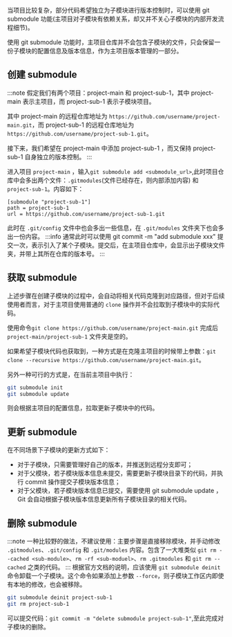 当项目比较复杂，部分代码希望独立为子模块进行版本控制时，可以使用 git submodule 功能(主项目对子模块有依赖关系，却又并不关心子模块的内部开发流程细节)。

使用 git submodule 功能时，主项目仓库并不会包含子模块的文件，只会保留一份子模块的配置信息及版本信息，作为主项目版本管理的一部分。

## 创建 submodule

:::note
假定我们有两个项目：project-main 和 project-sub-1，其中 project-main 表示主项目，而 project-sub-1 表示子模块项目。

其中 project-main 的远程仓库地址为 `https://github.com/username/project-main.git`，而 project-sub-1 的远程仓库地址为 `https://github.com/username/project-sub-1.git`。

接下来，我们希望在 project-main 中添加 project-sub-1 ，而又保持 project-sub-1 自身独立的版本控制。
:::

进入项目 `project-main` ，输入`git submodule add <submodule_url>`,此时项目仓库中会多出两个文件：`.gitmodules`(文件已经存在，则内部添加内容) 和 `project-sub-1`。内容如下：

```log
[submodule "project-sub-1"]
path = project-sub-1
url = https://github.com/username/project-sub-1.git
```

此时在 `.git/config` 文件中也会多出一些信息，在 `.git/modules` 文件夹下也会多出一份内容。
:::info
通常此时可以使用 git commit -m "add submodule xxx" 提交一次，表示引入了某个子模块。提交后，在主项目仓库中，会显示出子模块文件夹，并带上其所在仓库的版本号。
:::

## 获取 submodule

上述步骤在创建子模块的过程中，会自动将相关代码克隆到对应路径，但对于后续使用者而言，对于主项目使用普通的 `clone` 操作并不会拉取到子模块中的实际代码。

使用命令`git clone https://github.com/username/project-main.git` 完成后 `project-main/project-sub-1` 文件夹是空的。

如果希望子模块代码也获取到，一种方式是在克隆主项目的时候带上参数：`git clone --recursive https://github.com/username/project-main.git`。

另外一种可行的方式是，在当前主项目中执行：

```bash
git submodule init
git submodule update
```

则会根据主项目的配置信息，拉取更新子模块中的代码。

## 更新 submodule

在不同场景下子模块的更新方式如下：

- 对于子模块，只需要管理好自己的版本，并推送到远程分支即可；
- 对于父模块，若子模块版本信息未提交，需要更新子模块目录下的代码，并执行 commit 操作提交子模块版本信息；
- 对于父模块，若子模块版本信息已提交，需要使用 git submodule update ，Git 会自动根据子模块版本信息更新所有子模块目录的相关代码。

## 删除 submodule

:::note
一种比较野的做法，不建议使用：主要步骤是直接移除模块，并手动修改 `.gitmodules`、`.git/config` 和 `.git/modules` 内容。包含了一大堆类似 `git rm --cached <sub-module>`、`rm -rf <sub-moduel>`、`rm .gitmodules` 和 `git rm --cached` 之类的代码。
:::
根据官方文档的说明，应该使用 `git submodule deinit` 命令卸载一个子模块。这个命令如果添加上参数 `--force`，则子模块工作区内即使有本地的修改，也会被移除。

```bash
git submodule deinit project-sub-1
git rm project-sub-1
```

可以提交代码：`git commit -m "delete submodule project-sub-1"`,至此完成对子模块的删除。

